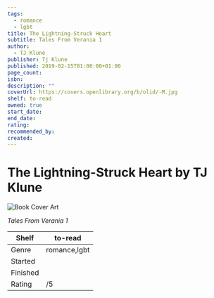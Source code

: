 ```yaml
---
tags:
  - romance
  - lgbt
title: The Lightning-Struck Heart
subtitle: Tales From Verania 1
author:
  - TJ Klune
publisher: Tj Klune
published: 2019-02-15T01:00:00+01:00
page_count: 
isbn: 
description: ""
coverUrl: https://covers.openlibrary.org/b/olid/-M.jpg
shelf: to-read
owned: true
start_date: 
end_date: 
rating: 
recommended_by: 
created: 
---
```


# The Lightning-Struck Heart by TJ Klune

![Book Cover Art](https://covers.openlibrary.org/b/olid/-M.jpg)

_Tales From Verania 1_

| Shelf | to-read |
| --- | --- |
| Genre | romance,lgbt |
| Started |  |
| Finished |  |
| Rating | /5 |

